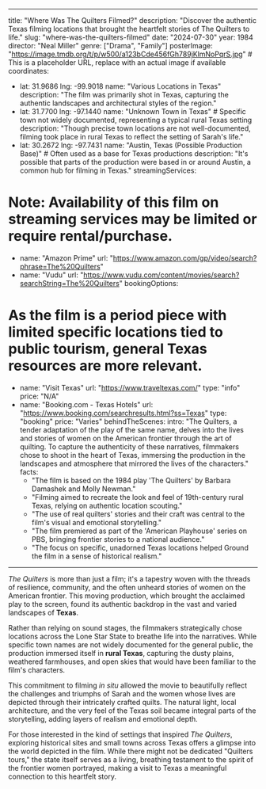 
---
title: "Where Was The Quilters Filmed?"
description: "Discover the authentic Texas filming locations that brought the heartfelt stories of The Quilters to life."
slug: "where-was-the-quilters-filmed"
date: "2024-07-30"
year: 1984
director: "Neal Miller"
genre: ["Drama", "Family"]
posterImage: "https://image.tmdb.org/t/p/w500/a123bCde456fGh789jKlmNoPqrS.jpg" # This is a placeholder URL, replace with an actual image if available
coordinates:
  - lat: 31.9686
    lng: -99.9018
    name: "Various Locations in Texas"
    description: "The film was primarily shot in Texas, capturing the authentic landscapes and architectural styles of the region."
  - lat: 31.7700
    lng: -97.1440
    name: "Unknown Town in Texas" # Specific town not widely documented, representing a typical rural Texas setting
    description: "Though precise town locations are not well-documented, filming took place in rural Texas to reflect the setting of Sarah's life."
  - lat: 30.2672
    lng: -97.7431
    name: "Austin, Texas (Possible Production Base)" # Often used as a base for Texas productions
    description: "It's possible that parts of the production were based in or around Austin, a common hub for filming in Texas."
streamingServices:
  # Note: Availability of this film on streaming services may be limited or require rental/purchase.
  - name: "Amazon Prime"
    url: "https://www.amazon.com/gp/video/search?phrase=The%20Quilters"
  - name: "Vudu"
    url: "https://www.vudu.com/content/movies/search?searchString=The%20Quilters"
bookingOptions:
  # As the film is a period piece with limited specific locations tied to public tourism, general Texas resources are more relevant.
  - name: "Visit Texas"
    url: "https://www.traveltexas.com/"
    type: "info"
    price: "N/A"
  - name: "Booking.com - Texas Hotels"
    url: "https://www.booking.com/searchresults.html?ss=Texas"
    type: "booking"
    price: "Varies"
behindTheScenes:
  intro: "The Quilters, a tender adaptation of the play of the same name, delves into the lives and stories of women on the American frontier through the art of quilting. To capture the authenticity of these narratives, filmmakers chose to shoot in the heart of Texas, immersing the production in the landscapes and atmosphere that mirrored the lives of the characters."
  facts:
    - "The film is based on the 1984 play 'The Quilters' by Barbara Damashek and Molly Newman."
    - "Filming aimed to recreate the look and feel of 19th-century rural Texas, relying on authentic location scouting."
    - "The use of real quilters' stories and their craft was central to the film's visual and emotional storytelling."
    - "The film premiered as part of the 'American Playhouse' series on PBS, bringing frontier stories to a national audience."
    - "The focus on specific, unadorned Texas locations helped Ground the film in a sense of historical realism."
---

<TheQuiltersGuide />

*The Quilters* is more than just a film; it's a tapestry woven with the threads of resilience, community, and the often unheard stories of women on the American frontier. This moving production, which brought the acclaimed play to the screen, found its authentic backdrop in the vast and varied landscapes of **Texas**.

Rather than relying on sound stages, the filmmakers strategically chose locations across the Lone Star State to breathe life into the narratives. While specific town names are not widely documented for the general public, the production immersed itself in **rural Texas**, capturing the dusty plains, weathered farmhouses, and open skies that would have been familiar to the film's characters.

This commitment to filming *in situ* allowed the movie to beautifully reflect the challenges and triumphs of Sarah and the women whose lives are depicted through their intricately crafted quilts. The natural light, local architecture, and the very feel of the Texas soil became integral parts of the storytelling, adding layers of realism and emotional depth.

For those interested in the kind of settings that inspired *The Quilters*, exploring historical sites and small towns across Texas offers a glimpse into the world depicted in the film. While there might not be dedicated "Quilters tours," the state itself serves as a living, breathing testament to the spirit of the frontier women portrayed, making a visit to Texas a meaningful connection to this heartfelt story.
```
